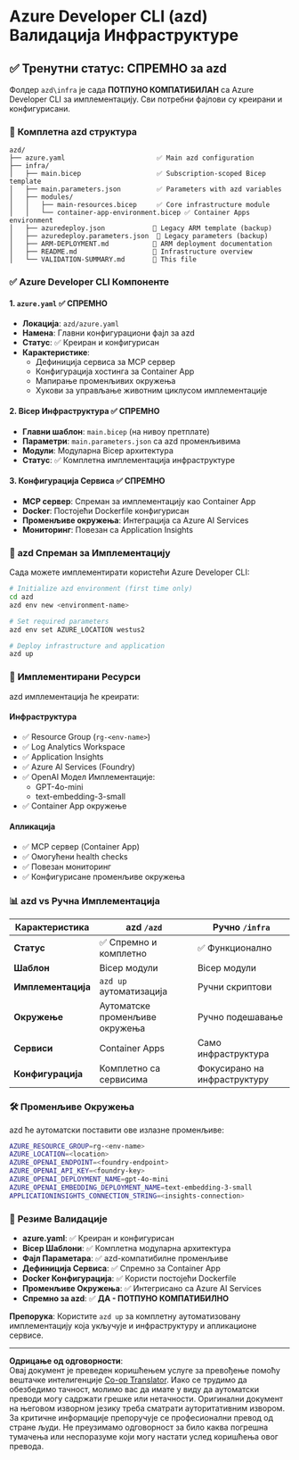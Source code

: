 <!--
CO_OP_TRANSLATOR_METADATA:
{
  "original_hash": "20ed201aa472e9936f4e0c5144626011",
  "translation_date": "2025-09-30T13:00:11+00:00",
  "source_file": "azd/infra/VALIDATION-SUMMARY.md",
  "language_code": "sr"
}
-->
# Azure Developer CLI (azd) Валидација Инфраструктуре

## ✅ **Тренутни статус: СПРЕМНО за azd**

Фолдер `azd\infra` је сада **ПОТПУНО КОМПАТИБИЛАН** са Azure Developer CLI за имплементацију. Сви потребни фајлови су креирани и конфигурисани.

### 📁 **Комплетна azd структура**
```
azd/
├── azure.yaml                       ✅ Main azd configuration
├── infra/
│   ├── main.bicep                   ✅ Subscription-scoped Bicep template
│   ├── main.parameters.json         ✅ Parameters with azd variables
│   ├── modules/
│   │   ├── main-resources.bicep     ✅ Core infrastructure module
│   │   └── container-app-environment.bicep ✅ Container Apps environment
│   ├── azuredeploy.json            📄 Legacy ARM template (backup)
│   ├── azuredeploy.parameters.json  📄 Legacy parameters (backup)
│   ├── ARM-DEPLOYMENT.md           📄 ARM deployment documentation
│   ├── README.md                   📄 Infrastructure overview
│   └── VALIDATION-SUMMARY.md       📝 This file
```

### ✅ **Azure Developer CLI Компоненте**

#### 1. `azure.yaml` ✅ **СПРЕМНО**
- **Локација**: `azd/azure.yaml`
- **Намена**: Главни конфигурациони фајл за azd
- **Статус**: ✅ Креиран и конфигурисан
- **Карактеристике**:
  - Дефиниција сервиса за MCP сервер
  - Конфигурација хостинга за Container App
  - Мапирање променљивих окружења
  - Хукови за управљање животним циклусом имплементације

#### 2. **Bicep Инфраструктура** ✅ **СПРЕМНО**
- **Главни шаблон**: `main.bicep` (на нивоу претплате)
- **Параметри**: `main.parameters.json` са azd променљивима
- **Модули**: Модуларна Bicep архитектура
- **Статус**: ✅ Комплетна имплементација инфраструктуре

#### 3. **Конфигурација Сервиса** ✅ **СПРЕМНО**
- **MCP сервер**: Спреман за имплементацију као Container App
- **Docker**: Постојећи Dockerfile конфигурисан
- **Променљиве окружења**: Интеграција са Azure AI Services
- **Мониторинг**: Повезан са Application Insights

### 🚀 **azd Спреман за Имплементацију**

Сада можете имплементирати користећи Azure Developer CLI:

```bash
# Initialize azd environment (first time only)
cd azd
azd env new <environment-name>

# Set required parameters
azd env set AZURE_LOCATION westus2

# Deploy infrastructure and application
azd up
```

### 🎯 **Имплементирани Ресурси**

azd имплементација ће креирати:

#### **Инфраструктура** 
- ✅ Resource Group (`rg-<env-name>`)
- ✅ Log Analytics Workspace
- ✅ Application Insights
- ✅ Azure AI Services (Foundry)
- ✅ OpenAI Модел Имплементације:
  - GPT-4o-mini
  - text-embedding-3-small
- ✅ Container App окружење

#### **Апликација**
- ✅ MCP сервер (Container App)
- ✅ Омогућени health checks
- ✅ Повезан мониторинг
- ✅ Конфигурисане променљиве окружења

### 📊 **azd vs Ручна Имплементација**

| Карактеристика | azd `/azd` | Ручно `/infra` |
|----------------|------------|----------------|
| **Статус** | ✅ Спремно и комплетно | ✅ Функционално |
| **Шаблон** | Bicep модули | Bicep модули |
| **Имплементација** | `azd up` аутоматизација | Ручни скриптови |
| **Окружење** | Аутоматске променљиве окружења | Ручно подешавање |
| **Сервиси** | Container Apps | Само инфраструктура |
| **Конфигурација** | Комплетно са сервисима | Фокусирано на инфраструктуру |

### 🛠️ **Променљиве Окружења**

azd ће аутоматски поставити ове излазне променљиве:

```bash
AZURE_RESOURCE_GROUP=rg-<env-name>
AZURE_LOCATION=<location>
AZURE_OPENAI_ENDPOINT=<foundry-endpoint>
AZURE_OPENAI_API_KEY=<foundry-key>
AZURE_OPENAI_DEPLOYMENT_NAME=gpt-4o-mini
AZURE_OPENAI_EMBEDDING_DEPLOYMENT_NAME=text-embedding-3-small
APPLICATIONINSIGHTS_CONNECTION_STRING=<insights-connection>
```

### 🚨 **Резиме Валидације**

- **azure.yaml**: ✅ Креиран и конфигурисан
- **Bicep Шаблони**: ✅ Комплетна модуларна архитектура
- **Фајл Параметара**: ✅ azd-компатибилне променљиве
- **Дефиниција Сервиса**: ✅ Спремно за Container App
- **Docker Конфигурација**: ✅ Користи постојећи Dockerfile
- **Променљиве Окружења**: ✅ Интегрисано са Azure AI Services
- **Спремно за azd**: ✅ **ДА - ПОТПУНО КОМПАТИБИЛНО**

**Препорука**: Користите `azd up` за комплетну аутоматизовану имплементацију која укључује и инфраструктуру и апликационе сервисе.

---

**Одрицање од одговорности**:  
Овај документ је преведен коришћењем услуге за превођење помоћу вештачке интелигенције [Co-op Translator](https://github.com/Azure/co-op-translator). Иако се трудимо да обезбедимо тачност, молимо вас да имате у виду да аутоматски преводи могу садржати грешке или нетачности. Оригинални документ на његовом изворном језику треба сматрати ауторитативним извором. За критичне информације препоручује се професионални превод од стране људи. Не преузимамо одговорност за било каква погрешна тумачења или неспоразуме који могу настати услед коришћења овог превода.